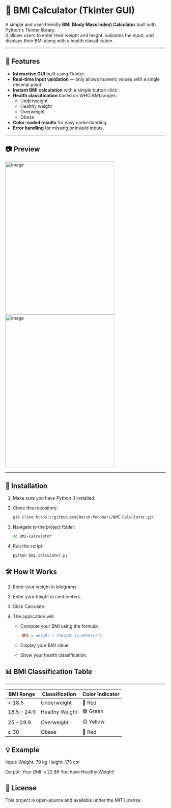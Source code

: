 # 🧮 BMI Calculator (Tkinter GUI)

A simple and user-friendly **BMI (Body Mass Index) Calculator** built with Python's Tkinter library.  
It allows users to enter their weight and height, validates the input, and displays their BMI along with a health classification.

---

## 📌 Features
- **Interactive GUI** built using Tkinter.
- **Real-time input validation** — only allows numeric values with a single decimal point.
- **Instant BMI calculation** with a simple button click.
- **Health classification** based on WHO BMI ranges:
  - Underweight
  - Healthy weight
  - Overweight
  - Obese
- **Color-coded results** for easy understanding.
- **Error handling** for missing or invalid inputs.

---

## 📷 Preview
<img width="342" height="482" alt="image" src="https://github.com/user-attachments/assets/3ee644a0-f901-45bd-b457-de3964611aae" />
<img width="342" height="482" alt="image" src="https://github.com/user-attachments/assets/21bad810-a140-4c3c-b469-5b58fe6799c0" />


---

## 📂 Installation
1. Make sure you have Python 3 installed.
2. Clone this repository:
   ```bash
   git clone https://github.com/Harsh-Pendhari/BMI-Calculator.git
    ```
3. Navigate to the project folder:
    ```bash
    cd BMI-Calculator
    ```

4. Run the script:
    ```bash
    python bmi_calculator.py
    ```

## 🛠 How It Works

1. Enter your weight in kilograms.

2. Enter your height in centimeters.

3. Click Calculate.

4. The application will:

    - Compute your BMI using the formula:
    ```ini
        BMI = weight / (height_in_meters)^2
    ```

    - Display your BMI value.

    - Show your health classification.

## 📊 BMI Classification Table
---------------------------

| BMI Range   | Classification  | Color Indicator |
|-------------|-----------------|-----------------|
| < 18.5      | Underweight     | 🔴 Red          |
| 18.5 – 24.9 | Healthy Weight  | 🟢 Green        |
| 25 – 29.9   | Overweight      | 🟡 Yellow       |
| ≥ 30        | Obese           | 🔴 Red          |

## 💡 Example

Input:
    Weight: 70 kg
    Height: 175 cm


Output:
    Your BMI is 22.86
    You have Healthy Weight!

## 📜 License

This project is open-source and available under the MIT License.

